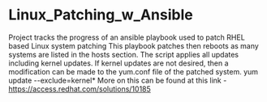 # Linux_Patching_w_Ansible
Project tracks the progress of an ansible playbook used to patch RHEL based Linux system patching
This playbook patches then reboots as many systems are listed in the hosts section.  The script applies all updates including kernel updates.  If kernel updates are not desired, then a modification can be made to the yum.conf file of the patched system.
       yum update --exclude=kernel*
More on this can be found at this link - https://access.redhat.com/solutions/10185
  
  
